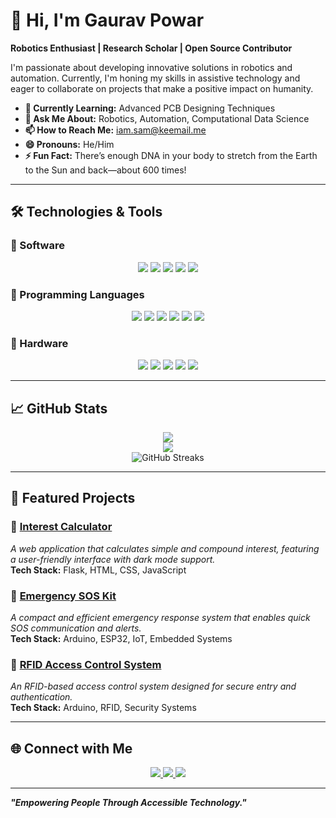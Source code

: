 # 👋 Hi, I'm Gaurav Powar

**Robotics Enthusiast | Research Scholar | Open Source Contributor**  

I'm passionate about developing innovative solutions in robotics and automation. Currently, I'm honing my skills in assistive technology and eager to collaborate on projects that make a positive impact on humanity.

- **🌱 Currently Learning:** Advanced PCB Designing Techniques  
- **💬 Ask Me About:** Robotics, Automation, Computational Data Science  
- **📫 How to Reach Me:** [iam.sam@keemail.me](mailto:iam.sam@keemail.me)  
- **😄 Pronouns:** He/Him  
- **⚡ Fun Fact:** There’s enough DNA in your body to stretch from the Earth to the Sun and back—about 600 times!  

---

## 🛠️ Technologies & Tools  

### 🔹 Software  
<p align="center">
  <img src="https://img.shields.io/badge/Arduino%20IDE-00979D?style=for-the-badge&logo=arduino&logoColor=white">
  <img src="https://img.shields.io/badge/Git-F05032?style=for-the-badge&logo=git&logoColor=white">
  <img src="https://img.shields.io/badge/GitHub-181717?style=for-the-badge&logo=github&logoColor=white">
  <img src="https://img.shields.io/badge/Thonny-375EAB?style=for-the-badge&logo=python&logoColor=white">
  <img src="https://img.shields.io/badge/Visual%20Studio%20Code-007ACC?style=for-the-badge&logo=microsoft&logoColor=white">
</p>

### 🔹 Programming Languages  
<p align="center">
  <img src="https://img.shields.io/badge/C++-00599C?style=for-the-badge&logo=cplusplus&logoColor=white">
  <img src="https://img.shields.io/badge/CSS-1572B6?style=for-the-badge&logo=css3&logoColor=white">
  <img src="https://img.shields.io/badge/Flask-000000?style=for-the-badge&logo=flask&logoColor=white">
  <img src="https://img.shields.io/badge/HTML-E34F26?style=for-the-badge&logo=html5&logoColor=white">
  <img src="https://img.shields.io/badge/JavaScript-F7DF1E?style=for-the-badge&logo=javascript&logoColor=black">
  <img src="https://img.shields.io/badge/Node.js-339933?style=for-the-badge&logo=nodedotjs&logoColor=white">
</p>

### 🔹 Hardware  
<p align="center">
  <img src="https://img.shields.io/badge/Arduino-00979D?style=for-the-badge&logo=arduino&logoColor=white">
  <img src="https://img.shields.io/badge/BBC%20Micro:Bit-00ED00?style=for-the-badge&logo=micro:bit&logoColor=white">
  <img src="https://img.shields.io/badge/ESP32-323232?style=for-the-badge&logo=espressif&logoColor=white">
  <img src="https://img.shields.io/badge/Raspberry%20Pi-A22846?style=for-the-badge&logo=raspberrypi&logoColor=white">
  <img src="https://img.shields.io/badge/RP2040%20(Pico)-DC267F?style=for-the-badge&logo=raspberrypi&logoColor=white">
</p>

---

## 📈 GitHub Stats  

<p align="center">
  <img src="https://github-readme-stats.vercel.app/api?username=gauravpowar&show_icons=true&theme=radical">
  <br>
  <img src="https://github-readme-stats.vercel.app/api/top-langs/?username=gauravpowar&layout=compact&theme=radical">
  <br>
  <img src="https://github-readme-streak-stats.herokuapp.com/?user=GauravPowar&theme=dark" alt="GitHub Streaks">
</p>

---

## 🚀 Featured Projects  

### **🔹 [Interest Calculator](https://github.com/GauravPowar/Interest_Calculator)**  
   *A web application that calculates simple and compound interest, featuring a user-friendly interface with dark mode support.*  
   **Tech Stack:** Flask, HTML, CSS, JavaScript  

### **🔹 [Emergency SOS Kit](https://github.com/GauravPowar/Emergency_SOS_Kit)**  
   *A compact and efficient emergency response system that enables quick SOS communication and alerts.*  
   **Tech Stack:** Arduino, ESP32, IoT, Embedded Systems  

### **🔹 [RFID Access Control System](https://github.com/GauravPowar/RFID_ACS)**  
   *An RFID-based access control system designed for secure entry and authentication.*  
   **Tech Stack:** Arduino, RFID, Security Systems  

---

## 🌐 Connect with Me  

<p align="center">
  <a href="https://gauravpowarin.github.io/home/">
    <img src="https://img.shields.io/badge/Website-000000?style=for-the-badge&logo=About.me&logoColor=white">
  </a>
  <a href="https://www.instagram.com/techwhizgaurav/">
    <img src="https://img.shields.io/badge/Instagram-E4405F?style=for-the-badge&logo=instagram&logoColor=white">
  </a>
  <a href="https://www.linkedin.com/in/gauravpowar/">
    <img src="https://img.shields.io/badge/LinkedIn-0077B5?style=for-the-badge&logo=linkedin&logoColor=white">
  </a>
</p>

---

**_"Empowering People Through Accessible Technology."_**
